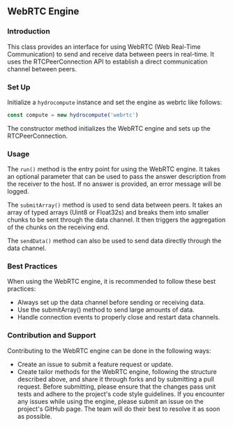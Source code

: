 ## WebRTC Engine
### Introduction
This class provides an interface for using WebRTC (Web Real-Time Communication) to send and receive data between peers in real-time. It uses the RTCPeerConnection API to establish a direct communication channel between peers.

### Set Up
Initialize a `hydrocompute` instance and set the engine as webrtc like follows:
```javascript
const compute = new hydrocompute('webrtc')
```
The constructor method initializes the WebRTC engine and sets up the RTCPeerConnection.

### Usage
The `run()` method is the entry point for using the WebRTC engine. It takes an optional parameter that can be used to pass the answer description from the receiver to the host. If no answer is provided, an error message will be logged.

The `submitArray()` method is used to send data between peers. It takes an array of typed arrays (Uint8 or Float32s) and breaks them into smaller chunks to be sent through the data channel. It then triggers the aggregation of the chunks on the receiving end.

The `sendData()` method can also be used to send data directly through the data channel.

### Best Practices
When using the WebRTC engine, it is recommended to follow these best practices:

* Always set up the data channel before sending or receiving data.
* Use the submitArray() method to send large amounts of data.
* Handle connection events to properly close and restart data channels.

### Contribution and Support
Contributing to the WebRTC engine can be done in the following ways:

* Create an issue to submit a feature request or update.
* Create tailor methods for the WebRTC engine, following the structure described above, and share it through forks and by submitting a pull request. Before submitting, please ensure that the changes pass unit tests and adhere to the project's code style guidelines.
If you encounter any issues while using the engine, please submit an issue on the project's GitHub page. The team will do their best to resolve it as soon as possible.
